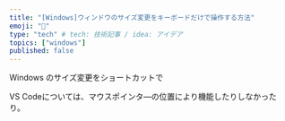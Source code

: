 ```yaml
---
title: "[Windows]ウィンドウのサイズ変更をキーボードだけで操作する方法"
emoji: "🦁"
type: "tech" # tech: 技術記事 / idea: アイデア
topics: ["windows"]
published: false
---
```

Windows のサイズ変更をショートカットで

VS Codeについては、マウスポインタ―の位置により機能したりしなかったり。
